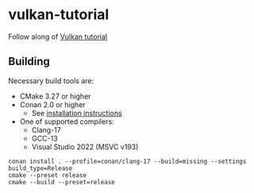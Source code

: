 # vulkan-tutorial

Follow along of [Vulkan tutorial](https://vulkan-tutorial.com)

## Building
Necessary build tools are:
* CMake 3.27 or higher
* Conan 2.0 or higher
  * See [installation instructions](https://docs.conan.io/2/installation.html)
* One of supported compilers:
  * Clang-17
  * GCC-13
  * Visual Studio 2022 (MSVC v193)

```
conan install . --profile=conan/clang-17 --build=missing --settings build_type=Release
cmake --preset release
cmake --build --preset=release
```

